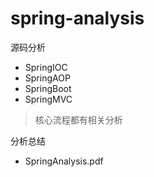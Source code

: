 # spring-analysis
源码分析

* SpringIOC
* SpringAOP
* SpringBoot
* SpringMVC

> 核心流程都有相关分析

分析总结

* SpringAnalysis.pdf
